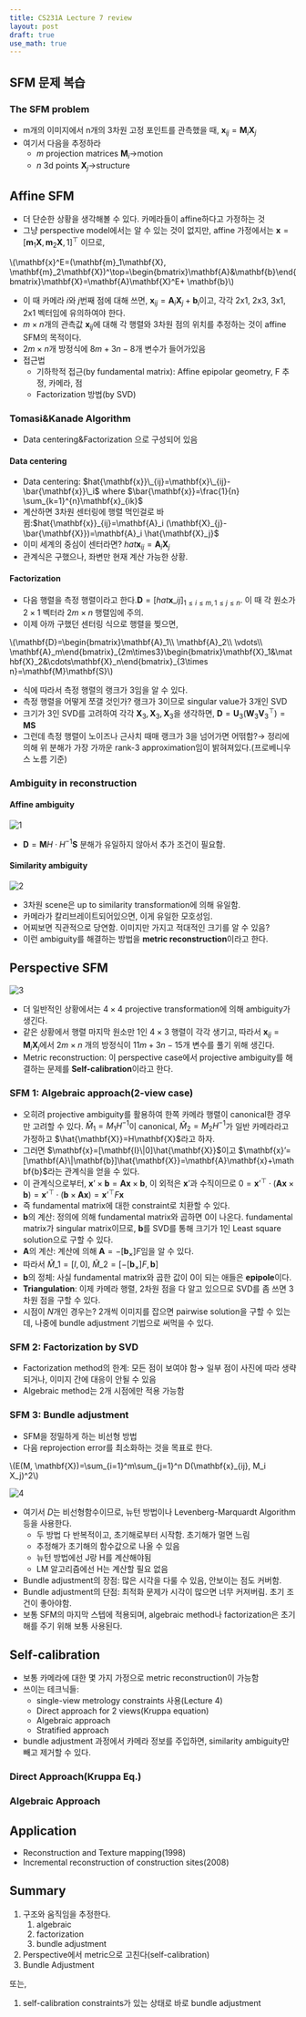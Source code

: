 ```yaml
---
title: CS231A Lecture 7 review
layout: post
draft: true
use_math: true
---
```

## SFM 문제 복습

### The SFM problem

- m개의 이미지에서 n개의 3차원 고정 포인트를 관측했을 때, $\mathbf{x}_{ij}=\mathbf{M}_i \mathbf{X}_j$
- 여기서 다음을 추정하라
    - $m$ projection matrices $\mathbf{M}_i$→motion
    - $n$ 3d points $\mathbf{X}_j$→structure

## Affine SFM

- 더 단순한 상황을 생각해볼 수 있다. 카메라들이 affine하다고 가정하는 것
- 그냥 perspective model에서는 알 수 있는 것이 없지만, affine 가정에서는 $\mathbf{x}=[\mathbf{m}_1\mathbf{X}, \mathbf{m}_2\mathbf{X}, 1]^\top$ 이므로,

\\(\mathbf{x}^E=(\mathbf{m}_1\mathbf{X}, \mathbf{m}_2\mathbf{X})^\top=\begin{bmatrix}\mathbf{A}&\mathbf{b}\end{bmatrix}\mathbf{X}=\mathbf{A}\mathbf{X}^E+ \mathbf{b}\\)

- 이 때 카메라 $i$와 $j$번째 점에 대해 쓰면, $\mathbf{x}_{ij}=\mathbf{A}_i\mathbf{X}_j+\mathbf{b}_i$이고, 각각 2x1, 2x3, 3x1, 2x1 벡터임에 유의하여야 한다.
- $m\times n$개의 관측값 $\mathbf{x}_{ij}$에 대해 각 행렬와 3차원 점의 위치를 추정하는 것이 affine SFM의 목적이다.
- $2m\times n$개 방정식에 $8m+3n-8$개 변수가 들어가있음
- 접근법
    - 기하학적 접근(by fundamental matrix): Affine epipolar geometry, F 추정, 카메라, 점
    - Factorization 방법(by SVD)

### Tomasi&Kanade Algorithm

- Data centering&Factorization 으로 구성되어 있음

#### Data centering

- Data centering: $hat{\mathbf{x}}\_{ij}=\mathbf{x}\_{ij}-\bar{\mathbf{x}}\_i$ where $\bar{\mathbf{x}}=\frac{1}{n} \sum_{k=1}^{n}\mathbf{x}_{ik}$
- 계산하면 3차원 센터링에 행렬 먹인걸로 바뀜:$hat{\mathbf{x}}_{ij}=\mathbf{A}_i (\mathbf{X}_{j}-\bar{\mathbf{X}})=\mathbf{A}_i \hat{\mathbf{X}_j}$
- 이미 세계의 중심이 센터라면? $hat{\mathbf{x}}_{ij}=\mathbf{A}_i \mathbf{X}_j$
- 관계식은 구했으나, 좌변만 현재 계산 가능한 상황.

#### Factorization

- 다음 행렬을 측정 행렬이라고 한다.$\mathbf{D}=[hat{\mathbf{x}}\_{ij}]_{1\leq i\leq m, 1\leq j\leq n}$. 이 때 각 원소가 $2\times1$ 벡터라 $2m\times n$ 행렬임에 주의.
- 이제 아까 구했던 센터링 식으로 행렬을 찢으면,

\\(\mathbf{D}=\begin{bmatrix}\mathbf{A}\_1\\\ \mathbf{A}\_2\\\ \vdots\\\ \mathbf{A}\_m\end{bmatrix}\_{2m\times3}\begin{bmatrix}\mathbf{X}\_1&\mathbf{X}\_2&\cdots\mathbf{X}\_n\end{bmatrix}_{3\times n}=\mathbf{M}\mathbf{S}\\)

- 식에 따라서 측정 행렬의 랭크가 3임을 알 수 있다.
- 측정 행렬을 어떻게 쪼갤 것인가? 랭크가 3이므로 singular value가 3개인 SVD
- 크기가 3인 SVD를 고려하여 각각 $\mathbf{X}_3, \mathbf{X}_3, \mathbf{X}_3$을 생각하면, $\mathbf{D}=\mathbf{U}_3(\mathbf{W}_3\mathbf{V}_3^\top)=\mathbf{M}\mathbf{S}$
- 그런데 측정 행렬이 노이즈나 근사치 때매 랭크가 3을 넘어가면 어떢함?→ 정리에 의해 위 분해가 가장 가까운 rank-3 approximation임이 밝혀져있다.(프로베니우스 노름 기준)

### Ambiguity in reconstruction

#### Affine ambiguity

![1](https://github.com/user-attachments/assets/4b072099-6b91-4c11-8932-2c2468207c13)

- $\mathbf{D}=\mathbf{M}H\cdot H^{-1}\mathbf{S}$ 분해가 유일하지 않아서 추가 조건이 필요함.

#### Similarity ambiguity

![2](https://github.com/user-attachments/assets/6a413a00-f6c1-47f1-af23-6d66f7f661c3)

- 3차원 scene은 up to similarity transformation에 의해 유일함.
- 카메라가 칼리브레이트되어있으면, 이게 유일한 모호성임.
- 어찌보면 직관적으로 당연함. 이미지만 가지고 적대적인 크기를 알 수 있음?
- 이런 ambiguity를 해결하는 방법을 **metric reconstruction**이라고 한다.

## Perspective SFM

![3](https://github.com/user-attachments/assets/d6886b11-d78f-4ebc-9a81-f8702d87e02d)

- 더 일반적인 상황에서는 $4\times 4$ projective transformation에 의해 ambiguity가 생긴다.
- 같은 상황에서 행렬 마지막 원소만 1인 $4\times3$ 행렬이 각각 생기고, 따라서 $\mathbf{x}_{ij}=\mathbf{M}_i\mathbf{X}_j$에서 $2m\times n$ 개의 방정식이 $11m+3n-15$개 변수를 풀기 위해 생긴다.
- Metric reconstruction: 이 perspective case에서 projective ambiguity를 해결하는 문제를 **Self-calibration**이라고 한다.

### SFM 1: Algebraic approach(2-view case)

- 오히려 projective ambiguity를 활용하여 한쪽 카메라 행렬이 canonical한 경우만 고려할 수 있다. $\hat{M}_1=M_1 H^{-1}$이 canonical, $\hat{M}_2=M_2 H^{-1}$가 일반 카메라라고 가정하고 $\hat{\mathbf{X}}=H\mathbf{X}$라고 하자.
- 그러면 $\mathbf{x}=[\mathbf{I}\|0]\hat{\mathbf{X}}$이고 $\mathbf{x}’=[\mathbf{A}\|\mathbf{b}]\hat{\mathbf{X}}=\mathbf{A}\mathbf{x}+\mathbf{b}$라는 관계식을 얻을 수 있다.
- 이 관계식으로부터, $\mathbf{x}’\times\mathbf{b}=\mathbf{A}\mathbf{x}\times\mathbf{b}$, 이 외적은 $\mathbf{x}’$과 수직이므로 $0=\mathbf{x}’^\top\cdot(\mathbf{A}\mathbf{x}\times\mathbf{b})=\mathbf{x}’^\top\cdot(\mathbf{b}\times\mathbf{A}\mathbf{x})=\mathbf{x}’^\top F \mathbf{x}$
- 즉 fundamental matrix에 대한 constraint로 치환할 수 있다.
- $\mathbf{b}$의 계산: 정의에 의해 fundamental matrix와 곱하면 0이 나온다. fundamental matrix가 singular matrix이므로, $\mathbf{b}$를 SVD를 통해 크기가 1인 Least square solution으로 구할 수 있다.
- $\mathbf{A}$의 계산: 계산에 의해 $\mathbf{A}=-[\mathbf{b}_\times]F$임을 알 수 있다.
- 따라서 $\hat{M}\_1=[I, 0]$, $\hat{M}\_2=[-[\mathbf{b}_\times]F, \mathbf{b}]$
- $\mathbf{b}$의 정체: 사실 fundamental matrix와 곱한 값이 0이 되는 애들은 **epipole**이다.
- **Triangulation**: 이제 카메라 행렬, 2차원 점을 다 알고 있으므로 SVD를 좀 쓰면 3차원 점을 구할 수 있다.
- 시점이 $N$개인 경우는? 2개씩 이미지를 잡으면 pairwise solution을 구할 수 있는데, 나중에 bundle adjustment 기법으로 써먹을 수 있다.

### SFM 2: Factorization by SVD

- Factorization method의 한계: 모든 점이 보여야 함→ 일부 점이 사진에 따라 생략되거나, 이미지 간에 대응이 안될 수 있음
- Algebraic method는 2개 시점에만 적용 가능함

### SFM 3: Bundle adjustment

- SFM을 정밀하게 하는 비선형 방법
- 다음 reprojection error를 최소화하는 것을 목표로 한다.

\\(E(M, \mathbf{X})=\sum_{i=1}^m\sum_{j=1}^n D(\mathbf{x}_{ij}, M_i X_j)^2\\)

![4](https://github.com/user-attachments/assets/3acc70c2-7b8a-473f-8631-05279e4a9d4b)

- 여기서 $D$는 비선형함수이므로, 뉴턴 방법이나 Levenberg-Marquardt Algorithm 등을 사용한다.
    - 두 방법 다 반복적이고, 초기해로부터 시작함. 초기해가 멀면 느림
    - 추정해가 초기해의 함수값으로 나올 수 있음
    - 뉴턴 방법에선 J랑 H를 계산해야됨
    - LM 알고리즘에선 H는 계산할 필요 없음
- Bundle adjustment의 장점: 많은 시각을 다룰 수 있음, 안보이는 점도 커버함.
- Bundle adjustment의 단점: 최적화 문제가 시각이 많으면 너무 커져버림. 초기 조건이 좋아야함.
- 보통 SFM의 마지막 스텝에 적용되며, algebraic method나 factorization은 초기해를 주기 위해 보통 사용된다.

## Self-calibration

- 보통 카메라에 대한 몇 가지 가정으로 metric reconstruction이 가능함
- 쓰이는 테크닉들:
    - single-view metrology constraints 사용(Lecture 4)
    - Direct approach for 2 views(Kruppa equation)
    - Algebraic approach
    - Stratified approach
- bundle adjustment 과정에서 카메라 정보를 주입하면, similarity ambiguity만 빼고 제거할 수 있다.

### Direct Approach(Kruppa Eq.)

### Algebraic Approach

## Application

- Reconstruction and Texture mapping(1998)
- Incremental reconstruction of construction sites(2008)

## Summary

1. 구조와 움직임을 추정한다.
    1. algebraic
    2. factorization
    3. bundle adjustment
2. Perspective에서 metric으로 고친다(self-calibration)
3. Bundle Adjustment

또는,

1. self-calibration constraints가 있는 상태로 바로 bundle adjustment
